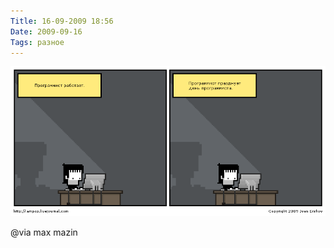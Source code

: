 ```yaml
---
Title: 16-09-2009 18:56
Date: 2009-09-16
Tags: разное
---
```


![programmist-rabotaet.gif](images/programmist-rabotaet.gif)

@via max mazin